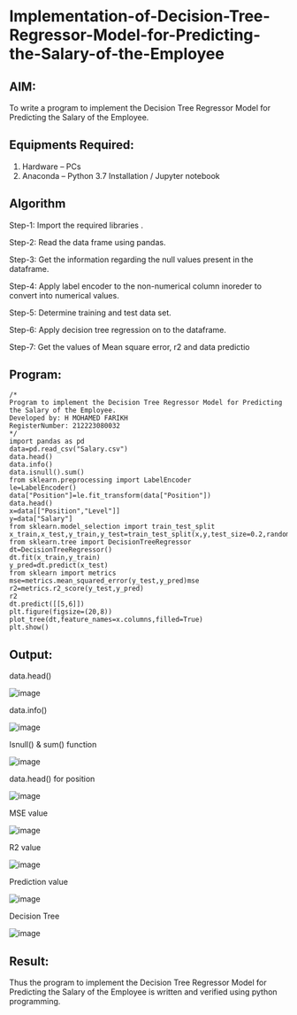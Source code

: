 # Implementation-of-Decision-Tree-Regressor-Model-for-Predicting-the-Salary-of-the-Employee

## AIM:
To write a program to implement the Decision Tree Regressor Model for Predicting the Salary of the Employee.

## Equipments Required:
1. Hardware – PCs
2. Anaconda – Python 3.7 Installation / Jupyter notebook

## Algorithm
Step-1:
Import the required libraries .

Step-2:
Read the data frame using pandas.

Step-3:
Get the information regarding the null values present in the dataframe.

Step-4:
Apply label encoder to the non-numerical column inoreder to convert into numerical values.

Step-5:
Determine training and test data set.

Step-6:
Apply decision tree regression on to the dataframe.

Step-7:
Get the values of Mean square error, r2 and data predictio
## Program:
```
/*
Program to implement the Decision Tree Regressor Model for Predicting the Salary of the Employee.
Developed by: H MOHAMED FARIKH
RegisterNumber: 212223080032
*/
import pandas as pd
data=pd.read_csv("Salary.csv")
data.head()
data.info()
data.isnull().sum()
from sklearn.preprocessing import LabelEncoder
le=LabelEncoder()
data["Position"]=le.fit_transform(data["Position"])
data.head()
x=data[["Position","Level"]]
y=data["Salary"]
from sklearn.model_selection import train_test_split
x_train,x_test,y_train,y_test=train_test_split(x,y,test_size=0.2,random_state=2)
from sklearn.tree import DecisionTreeRegressor
dt=DecisionTreeRegressor()
dt.fit(x_train,y_train)
y_pred=dt.predict(x_test)
from sklearn import metrics
mse=metrics.mean_squared_error(y_test,y_pred)mse
r2=metrics.r2_score(y_test,y_pred)
r2
dt.predict([[5,6]])
plt.figure(figsize=(20,8))
plot_tree(dt,feature_names=x.columns,filled=True)
plt.show()
```

## Output:

data.head()

![image](https://github.com/MOHAMEDFARIKH2/Implementation-of-Decision-Tree-Regressor-Model-for-Predicting-the-Salary-of-the-Employee/assets/168570140/4983a6fd-c626-4d01-8077-23d05a53b382)


data.info()

![image](https://github.com/MOHAMEDFARIKH2/Implementation-of-Decision-Tree-Regressor-Model-for-Predicting-the-Salary-of-the-Employee/assets/168570140/f4df8708-4b46-49fc-bbd3-66660e2dfa84)


Isnull() & sum() function

![image](https://github.com/MOHAMEDFARIKH2/Implementation-of-Decision-Tree-Regressor-Model-for-Predicting-the-Salary-of-the-Employee/assets/168570140/2e2bad2c-fb83-4b28-89f6-300b8266ac9a)

data.head() for position

![image](https://github.com/MOHAMEDFARIKH2/Implementation-of-Decision-Tree-Regressor-Model-for-Predicting-the-Salary-of-the-Employee/assets/168570140/6ad21881-bd9d-4345-9a3d-e67c5aaeda42)


MSE value

![image](https://github.com/MOHAMEDFARIKH2/Implementation-of-Decision-Tree-Regressor-Model-for-Predicting-the-Salary-of-the-Employee/assets/168570140/f75a937a-2f64-440c-9875-d1dbe524676c)


R2 value

![image](https://github.com/MOHAMEDFARIKH2/Implementation-of-Decision-Tree-Regressor-Model-for-Predicting-the-Salary-of-the-Employee/assets/168570140/3a6369fa-d35d-4659-a688-f1d6323a4b5c)


Prediction value

![image](https://github.com/MOHAMEDFARIKH2/Implementation-of-Decision-Tree-Regressor-Model-for-Predicting-the-Salary-of-the-Employee/assets/168570140/6ca9b89b-5cc6-47f8-b12c-144d4bf340d2)

Decision Tree

![image](https://github.com/MOHAMEDFARIKH2/Implementation-of-Decision-Tree-Regressor-Model-for-Predicting-the-Salary-of-the-Employee/assets/168570140/eef2b471-4215-4e80-869d-29a41ff4c052)


## Result:
Thus the program to implement the Decision Tree Regressor Model for Predicting the Salary of the Employee is written and verified using python programming.
